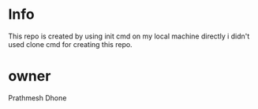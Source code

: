 # Info
This repo is created by using init cmd on my local machine directly i didn't used clone cmd for creating this repo.

# owner
Prathmesh Dhone     